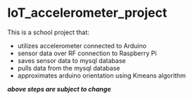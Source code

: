 # IoT_accelerometer_project

This is a school project that:
- utilizes accelerometer connected to Arduino
- sensor data over RF connection to Raspberry Pi
- saves sensor data to mysql database
- pulls data from the mysql database
- approximates arduino orientation using Kmeans algorithm

***above steps are subject to change***
